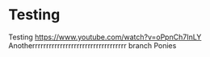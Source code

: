 # Testing
Testing
https://www.youtube.com/watch?v=oPpnCh7InLY
Anotherrrrrrrrrrrrrrrrrrrrrrrrrrrrrrrrrr branch
Ponies
